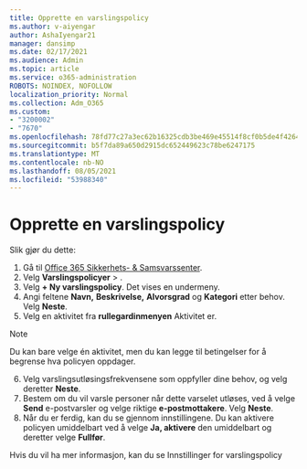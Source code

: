 ```yaml
---
title: Opprette en varslingspolicy
ms.author: v-aiyengar
author: AshaIyengar21
manager: dansimp
ms.date: 02/17/2021
ms.audience: Admin
ms.topic: article
ms.service: o365-administration
ROBOTS: NOINDEX, NOFOLLOW
localization_priority: Normal
ms.collection: Adm_O365
ms.custom:
- "3200002"
- "7670"
ms.openlocfilehash: 78fd77c27a3ec62b16325cdb3be469e45514f8cf0b5de4f4264f080b23627eef
ms.sourcegitcommit: b5f7da89a650d2915dc652449623c78be6247175
ms.translationtype: MT
ms.contentlocale: nb-NO
ms.lasthandoff: 08/05/2021
ms.locfileid: "53988340"
---
```

# <a name="create-an-alert-policy"></a>Opprette en varslingspolicy

Slik gjør du dette:

1. Gå til [Office 365 Sikkerhets- & Samsvarssenter](https://go.microsoft.com/fwlink/p/?linkid=2077143).
1. Velg **Varslingspolicyer**  >  [](https://go.microsoft.com/fwlink/?linkid=2103208).
1. Velg **+ Ny varslingspolicy**. Det vises en undermeny.
1. Angi feltene **Navn,** **Beskrivelse,** **Alvorsgrad** og **Kategori** etter behov. Velg **Neste**.
1. Velg en aktivitet fra **rullegardinmenyen** Aktivitet er.
> [!NOTE]
>  Du kan bare velge én aktivitet, men du kan legge til betingelser for å begrense hva policyen oppdager.
6. Velg varslingsutløsingsfrekvensene som oppfyller dine behov, og velg deretter **Neste**.
7. Bestem om du vil varsle personer når dette varselet utløses, ved å velge **Send** e-postvarsler og velge riktige **e-postmottakere**. Velg **Neste**.
8. Når du er ferdig, kan du se gjennom innstillingene. Du kan aktivere policyen umiddelbart ved å velge **Ja, aktivere** den umiddelbart og deretter velge **Fullfør**.

Hvis du vil ha mer informasjon, kan du se Innstillinger for varslingspolicy

